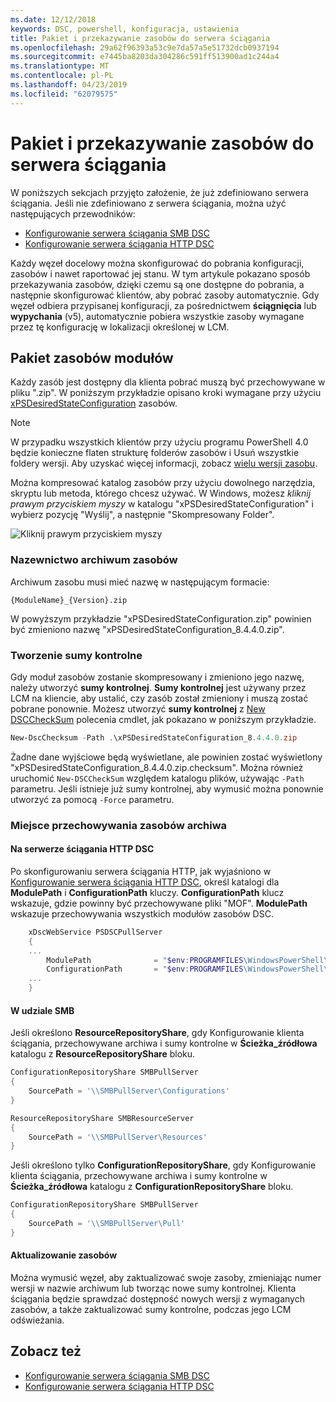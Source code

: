 ```yaml
---
ms.date: 12/12/2018
keywords: DSC, powershell, konfiguracja, ustawienia
title: Pakiet i przekazywanie zasobów do serwera ściągania
ms.openlocfilehash: 29a62f96393a53c9e7da57a5e51732dcb0937194
ms.sourcegitcommit: e7445ba8203da304286c591ff513900ad1c244a4
ms.translationtype: MT
ms.contentlocale: pl-PL
ms.lasthandoff: 04/23/2019
ms.locfileid: "62079575"
---
```

# <a name="package-and-upload-resources-to-a-pull-server"></a>Pakiet i przekazywanie zasobów do serwera ściągania

W poniższych sekcjach przyjęto założenie, że już zdefiniowano serwera ściągania. Jeśli nie zdefiniowano z serwera ściągania, można użyć następujących przewodników:

- [Konfigurowanie serwera ściągania SMB DSC](pullServerSmb.md)
- [Konfigurowanie serwera ściągania HTTP DSC](pullServer.md)

Każdy węzeł docelowy można skonfigurować do pobrania konfiguracji, zasobów i nawet raportować jej stanu. W tym artykule pokazano sposób przekazywania zasobów, dzięki czemu są one dostępne do pobrania, a następnie skonfigurować klientów, aby pobrać zasoby automatycznie. Gdy węzeł odbiera przypisanej konfiguracji, za pośrednictwem **ściągnięcia** lub **wypychania** (v5), automatycznie pobiera wszystkie zasoby wymagane przez tę konfigurację w lokalizacji określonej w LCM.

## <a name="package-resource-modules"></a>Pakiet zasobów modułów

Każdy zasób jest dostępny dla klienta pobrać muszą być przechowywane w pliku ".zip". W poniższym przykładzie opisano kroki wymagane przy użyciu [xPSDesiredStateConfiguration](https://www.powershellgallery.com/packages/xPSDesiredStateConfiguration/8.4.0.0) zasobów.

> [!NOTE]
> W przypadku wszystkich klientów przy użyciu programu PowerShell 4.0 będzie konieczne flaten strukturę folderów zasobów i Usuń wszystkie foldery wersji. Aby uzyskać więcej informacji, zobacz [wielu wersji zasobu](../configurations/import-dscresource.md#multiple-resource-versions).

Można kompresować katalog zasobów przy użyciu dowolnego narzędzia, skryptu lub metoda, którego chcesz używać. W Windows, możesz *kliknij prawym przyciskiem myszy* w katalogu "xPSDesiredStateConfiguration" i wybierz pozycję "Wyślij", a następnie "Skompresowany Folder".

![Kliknij prawym przyciskiem myszy](../media/right-click.gif)

### <a name="naming-the-resource-archive"></a>Nazewnictwo archiwum zasobów

Archiwum zasobu musi mieć nazwę w następującym formacie:

```
{ModuleName}_{Version}.zip
```

W powyższym przykładzie "xPSDesiredStateConfiguration.zip" powinien być zmieniono nazwę "xPSDesiredStateConfiguration_8.4.4.0.zip".

### <a name="create-checksums"></a>Tworzenie sumy kontrolne

Gdy moduł zasobów zostanie skompresowany i zmieniono jego nazwę, należy utworzyć **sumy kontrolnej**.  **Sumy kontrolnej** jest używany przez LCM na kliencie, aby ustalić, czy zasób został zmieniony i muszą zostać pobrane ponownie. Możesz utworzyć **sumy kontrolnej** z [New DSCCheckSum](/powershell/module/PSDesiredStateConfiguration/New-DSCCheckSum) polecenia cmdlet, jak pokazano w poniższym przykładzie.

```powershell
New-DscChecksum -Path .\xPSDesiredStateConfiguration_8.4.4.0.zip
```

Żadne dane wyjściowe będą wyświetlane, ale powinien zostać wyświetlony "xPSDesiredStateConfiguration_8.4.4.0.zip.checksum". Można również uruchomić `New-DSCCheckSum` względem katalogu plików, używając `-Path` parametru. Jeśli istnieje już sumy kontrolnej, aby wymusić można ponownie utworzyć za pomocą `-Force` parametru.

### <a name="where-to-store-resource-archives"></a>Miejsce przechowywania zasobów archiwa

#### <a name="on-a-dsc-http-pull-server"></a>Na serwerze ściągania HTTP DSC

Po skonfigurowaniu serwera ściągania HTTP, jak wyjaśniono w [Konfigurowanie serwera ściągania HTTP DSC](pullServer.md), określ katalogi dla **ModulePath** i **ConfigurationPath** kluczy. **ConfigurationPath** klucz wskazuje, gdzie powinny być przechowywane pliki "MOF". **ModulePath** wskazuje przechowywania wszystkich modułów zasobów DSC.

```powershell
    xDscWebService PSDSCPullServer
    {
    ...
        ModulePath              = "$env:PROGRAMFILES\WindowsPowerShell\DscService\Modules"
        ConfigurationPath       = "$env:PROGRAMFILES\WindowsPowerShell\DscService\Configuration"
    ...
    }

```

#### <a name="on-an-smb-share"></a>W udziale SMB

Jeśli określono **ResourceRepositoryShare**, gdy Konfigurowanie klienta ściągania, przechowywane archiwa i sumy kontrolne w **Ścieżka_źródłowa** katalogu z **ResourceRepositoryShare** bloku.

```powershell
ConfigurationRepositoryShare SMBPullServer
{
    SourcePath = '\\SMBPullServer\Configurations'
}

ResourceRepositoryShare SMBResourceServer
{
    SourcePath = '\\SMBPullServer\Resources'
}
```

Jeśli określono tylko **ConfigurationRepositoryShare**, gdy Konfigurowanie klienta ściągania, przechowywane archiwa i sumy kontrolne w **Ścieżka_źródłowa** katalogu z  **ConfigurationRepositoryShare** bloku.

```powershell
ConfigurationRepositoryShare SMBPullServer
{
    SourcePath = '\\SMBPullServer\Pull'
}
```

#### <a name="updating-resources"></a>Aktualizowanie zasobów

Można wymusić węzeł, aby zaktualizować swoje zasoby, zmieniając numer wersji w nazwie archiwum lub tworząc nowe sumy kontrolnej. Klienta ściągania będzie sprawdzać dostępność nowych wersji z wymaganych zasobów, a także zaktualizować sumy kontrolne, podczas jego LCM odświeżania.

## <a name="see-also"></a>Zobacz też

- [Konfigurowanie serwera ściągania SMB DSC](pullServerSmb.md)
- [Konfigurowanie serwera ściągania HTTP DSC](pullServer.md)
